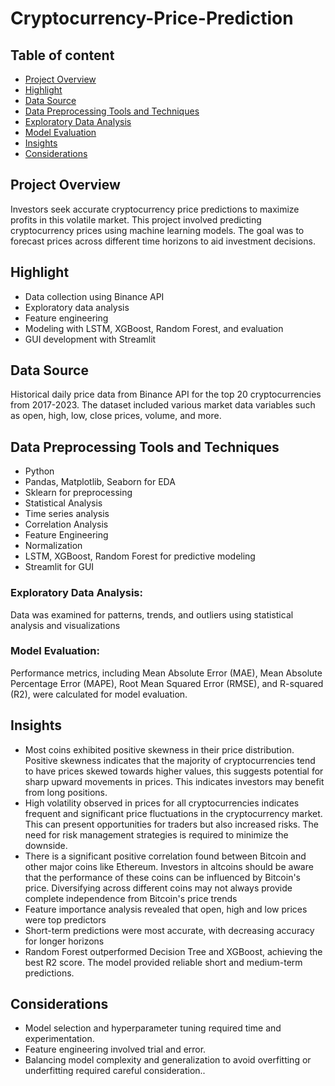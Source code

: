 # Cryptocurrency-Price-Prediction
## Table of content

- [Project Overview](#project-overview)
- [Highlight](#highlight)
- [Data Source](#data-source)
- [Data Preprocessing Tools and Techniques](#data-preprocessing-tools-and-techniques)
- [Exploratory Data Analysis](#exploratory-data-analysis)
- [Model Evaluation](#model-evaluation)
- [Insights](#insights)
- [Considerations ](#considerations)


## Project Overview

Investors seek accurate cryptocurrency price predictions to maximize profits in this volatile market. This project involved predicting cryptocurrency prices using machine learning models. The goal was to forecast prices across different time horizons to aid investment decisions.

## Highlight
- Data collection using Binance API
- Exploratory data analysis
- Feature engineering
- Modeling with LSTM, XGBoost, Random Forest, and evaluation
- GUI development with Streamlit

## Data Source

Historical daily price data from Binance API for the top 20 cryptocurrencies from 2017-2023. The dataset included various market data variables such as open, high, low, close prices, volume, and more.

## Data Preprocessing Tools and Techniques

- Python
- Pandas, Matplotlib, Seaborn for EDA
- Sklearn for preprocessing
- Statistical Analysis
- Time series analysis
- Correlation Analysis 
- Feature Engineering
- Normalization  
- LSTM, XGBoost, Random Forest for predictive modeling 
- Streamlit for GUI

### Exploratory Data Analysis:
Data was examined for patterns, trends, and outliers using statistical analysis and visualizations

### Model Evaluation:
Performance metrics, including Mean Absolute Error (MAE), Mean Absolute Percentage Error (MAPE), Root Mean Squared Error (RMSE), and R-squared (R2), were calculated for model evaluation.

## Insights

- Most coins exhibited positive skewness in their price distribution. Positive skewness indicates that the majority of cryptocurrencies tend to have prices skewed towards higher values, this suggests potential for sharp upward movements in prices. This indicates investors may benefit from long positions.
- High volatility observed in prices for all cryptocurrencies  indicates frequent and significant price fluctuations in the cryptocurrency market. This can present opportunities for traders but also increased risks. The need for risk management strategies is required to minimize the downside.
- There is a significant positive correlation found between Bitcoin and other major coins like Ethereum. Investors in altcoins should be aware that the performance of these coins can be influenced by Bitcoin's price. Diversifying across different coins may not always provide complete independence from Bitcoin's price trends
- Feature importance analysis revealed that open, high and low prices were top predictors
- Short-term predictions were most accurate, with decreasing accuracy for longer horizons
- Random Forest outperformed Decision Tree and XGBoost, achieving the best R2 score. The model provided reliable short and medium-term predictions.

## Considerations  
- Model selection and hyperparameter tuning required time and experimentation.
- Feature engineering involved trial and error.
- Balancing model complexity and generalization to avoid overfitting or underfitting required careful consideration..
